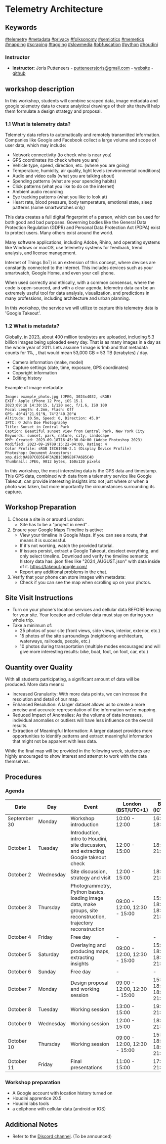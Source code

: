 # Telemetry Architecture

## Keywords

[#telemetry](https://en.wikipedia.org/wiki/Telemetry) 
[#metadata](https://en.wikipedia.org/wiki/Metadata) 
[#privacy](https://en.wikipedia.org/wiki/Privacy) 
[#folksonomy](https://en.wikipedia.org/wiki/Folksonomy) 
[#semiotics](https://en.wikipedia.org/wiki/Semiotics) 
[#memetics](https://en.wikipedia.org/wiki/Memetics) 
[#mapping](https://en.wikipedia.org/wiki/Mapping)
[#scraping](https://en.wikipedia.org/wiki/Web_scraping)
[#tagging](https://en.wikipedia.org/wiki/Tag_(metadata)) 
[#slowmedia](https://en.wikipedia.org/wiki/Slow_media) 
[#obfuscation](https://en.wikipedia.org/wiki/Obfuscation) 
[#python](https://en.wikipedia.org/wiki/Python_(programming_language)) 
[#houdini](https://en.wikipedia.org/wiki/Houdini_(software)) 

### Instructor
- **Instructor:** Joris Putteneers - putteneersjoris@gmail.com - [website](http://putteneersjoris.xyz) - [github](https://github.com/archiGrad/Bartlett_ws_october_2024)


## workshop description

In this workshop, students will combine scraped data, image metadata and google telemetry data to create analytical drawings of their site thatwill help them formulate a design strategy and proposal.

### 1.1 What is telemetry data?

Telemetry data refers to automatically and remotely transmitted information. Companies like Google and Facebook collect a large volume and scope of user data, which may include:

- Network connectivity (to check who is near you)
- GPS coordinates (to check where you are)
- Vehicle type, speed, direction, etc. (where you are going)
- Temperature, humidity, air quality, light levels (environmental conditions)
- Audio and video calls (what you are talking about)
- Spending patterns (what are your spending habits)
- Click patterns (what you like to do on the internet)
- Ambient audio recording
- Eye tracking patterns (what you like to look at) 
- Heart rate, blood pressure, body temperature, emotional state, sleep patterns (some smartwatches only)

This data creates a full digital fingerprint of a person, which can be used for both good and bad purposes. Governing bodies like the General Data Protection Regulation (GDPR) and Personal Data Protection Act (PDPA) exist to protect users. Many others exist around the world.

Many software applications, including Adobe, Rhino, and operating systems like Windows or macOS, use telemetry systems for feedback, trend analysis, and license management.

Internet of Things (IoT) is an extension of this concept, where devices are constantly connected to the internet. This includes devices such as your smartwatch, Google Home, and even your cell phone.

When used correctly and ethically, with a common consensus, where the code is open-sourced, and with a clear agenda, telemetry data can be an extremely useful tool for data analysis, visualization, and predictions in many professions, including architecture and urban planning.

In this workshop, the service we will utilize to capture this telemetry data is 'Google Takeout'.

### 1.2 What is metadata?

Globally, in 2023, about 400 million terabytes are uploaded, including 5.3 billion images being uploaded every day. That is as many images in a day as the whole year of 2011. Lets assume 1 image is 1mb and that metadata counts for 1%, , that would mean  53,000 GB = 53 TB (terabytes) / day.


- Camera information (make, model)
- Capture settings (date, time, exposure, GPS coordinates)
- Copyright information
- Editing history

Example of image metadata:
```
Image: example_photo.jpg (JPEG, 3024x4032, sRGB)
EXIF: Apple iPhone 12 Pro, iOS 15.1
2023:09:18 14:30:15, 1/120 sec, f/1.6, ISO 100
Focal Length: 4.2mm, Flash: Off
GPS: 40°41'21.91"N, 74°2'40.20"W
Altitude: 10.5m, Speed: 0, Direction: 45.0°
IPTC: © John Doe Photography
Title: Sunset in Central Park
Caption: Beautiful sunset view from Central Park, New York City
Keywords: sunset, park, nature, city, landscape
XMP: Created: 2023-09-18T16:45:30-04:00 (Adobe Photoshop 2023)
Modified: 2023-09-19T09:15:22-04:00, Rating: 4
Color Profile: sRGB IEC61966-2.1 (Display Device Profile)
Photoshop: Document Ancestors: xmp.did:9A8B7C6D5E4F3A2B1C0D9E8F7A6B5C4D
Thumbnail: JPEG, 9012 bytes, 160x120 pixels
```

In this workshop, the most interesting data is the GPS data and timestamp. This GPS data, combined with data from a telemetry service like Google Takeout, can provide interesting insights into not just where or when a photo was taken, but more importantly the circumstances surrounding its capture.

## Workshop Preparation

1. Choose a site in or around London:
   - Site has to be a "project in need" .
2. Ensure your Google Maps Timeline is active:
   - View your timeline in Google Maps. If you can see a route, that means it is successful.
   - If it's not working, watch the provided tutorial.
   - If issues persist, extract a Google Takeout, deselect everything, and only select timeline. Download and verify the timeline semantic history data has .json files like "2024_AUGUST.json" with data inside of it. https://takeout.google.com/
   - Report any additional problems in the chat.
3. Verify that your phone can store images with metadata:
   - Check if you can see the map when scrolling up on your photos.

## Site Visit Instructions

- Turn on your phone's location services and cellular data BEFORE leaving for your site. Your location and cellular data must stay on during your whole trip.
- Take a minimum of:
  - 25 photos of your site (front views, side views, interior, exterior, etc.)
  - 15 photos of the site surroundings (neighboring architecture, waterways, railroads, people, etc.)
  - 10 photos during transportation (multiple modes encouraged and will give more interesting results: bike, boat, foot, on foot, car, etc.)

## Quantity over Quality

With all students participating, a significant amount of data will be produced. More data means:
- Increased Granularity: With more data points, we can increase the resolution and detail of our map.
- Enhanced Resolution: A larger dataset allows us to create a more precise and accurate representation of the information we're mapping.
- Reduced Impact of Anomalies: As the volume of data increases, individual anomalies or outliers will have less influence on the overall results.
- Extraction of Meaningful Information: A larger dataset provides more opportunities to identify patterns and extract meaningful information that might not be apparent with less data.

While the final map will be provided in the following week, students are highly encouraged to show interest and attempt to work with the data themselves.

## Procedures

### Agenda
| Date | Day | Event | London (BST/UTC+1) | Bangkok (ICT/UTC+7) | Hours |
|------|-----|-------|---------------------|---------------------|-------|
| September 30 | Monday | Workshop introduction | 10:00 - 12:00 | 16:00 - 18:00 | 2 |
| October 1 | Tuesday | Introduction, intro to Houdini, site discussion, and extracting Google takeout check | 12:00 - 15:00 | 18:00 - 21:00 | 3 |
| October 2 | Wednesday | Site discussion, strategy and visit | 12:00 - 15:00 | 18:00 - 21:00 | 3 |
| October 3 | Thursday | Photogrammetry, Python basics, loading image data, make groups, site reconstruction, trajectory reconstruction | 09:00 - 12:00, 12:30 - 15:00 | 15:00 - 18:00, 18:30 - 21:00 | 5.5 |
| October 4 | Friday | Free day | - | - | 0 |
| October 5 | Saturday | Overlaying and producing maps, extracting insights | 09:00 - 12:00, 12:30 - 15:00 | 15:00 - 18:00, 18:30 - 21:00 | 5.5 |
| October 6 | Sunday | Free day | - | - | 0 |
| October 7 | Monday | Design proposal and working session | 09:00 - 12:00, 12:30 - 15:00 | 15:00 - 18:00, 18:30 - 21:00 | 5.5 |
| October 8 | Tuesday | Working session  | 13:00 - 15:00 | 19:00 - 21:00 | 2 |
| October 9 | Wednesday | Working session | 12:00 - 15:00 | 18:00 - 21:00 | 3 |
| October 10 | Thursday | Working session | 09:00 - 12:00, 12:30 - 15:00 | 15:00 - 18:00, 18:30 - 21:00 | 5.5 |
| October 11 | Friday | Final presentations | 11:00 - 15:00 | 17:00 - 21:00 | 4 |Note: 30-minute lunch breaks are included for full-day sessions, except on October 2nd, 8th, 9th, and 11th.

### Workshop preparation
- A Google account with location history turned on
- Houdini apprentice 20.5
- Houdini labs tools
- a cellphone with cellular data (android or IOS)

## Additional Notes

- Refer to the [Discord channel](). (To be announced)
